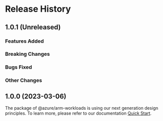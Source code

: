 # Release History

## 1.0.1 (Unreleased)

### Features Added

### Breaking Changes

### Bugs Fixed

### Other Changes

## 1.0.0 (2023-03-06)

The package of @azure/arm-workloads is using our next generation design principles. To learn more, please refer to our documentation [Quick Start](https://aka.ms/js-track2-quickstart).
